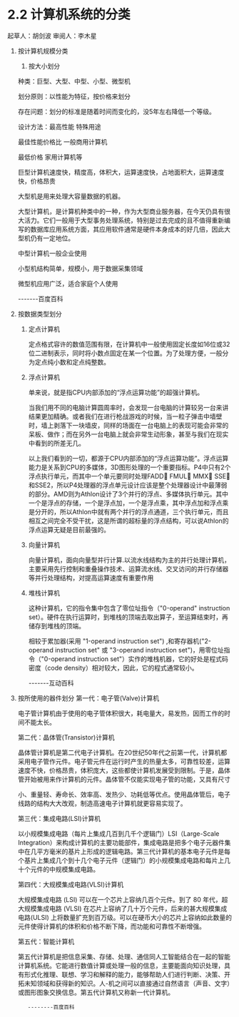 # 2.2 计算机系统的分类
起草人：胡剑波    审阅人：李木星

1. 按计算机规模分类

   1. 按大小划分
   
   种类：巨型、大型、中型、小型、微型机
   
   划分原则：以性能为特征，按价格来划分
   
   存在问题：划分的标准是随着时间而变化的，没5年左右降低一个等级。
   
   设计方法：最高性能 特殊用途
   
   最佳性能价格比 一般商用计算机
   
   最低价格 家用计算机等
   
   巨型计算机速度快，精度高，体积大，运算速度快，占地面积大，运算速度快，价格昂贵
   
   大型机是用来处理大容量数据的机器。
   
   大型计算机，是计算机种类中的一种，作为大型商业服务器，在今天仍具有很大活力。它们一般用于大型事务处理系统，特别是过去完成的且不值得重新编写的数据库应用系统方面，其应用软件通常是硬件本身成本的好几倍，因此大型机仍有一定地位。
   
   中型计算机一般企业使用
   
   小型机结构简单，规模小，用于数据采集领域
   
   微型机应用广泛，适合家庭个人使用
   
   -------百度百科





2. 按数据类型划分
   1. 定点计算机
   
      定点格式容许的数值范围有限，在计算机中一般使用固定长度如16位或32位二进制表示，同时将小数点固定在某一个位置。为了处理方便，一般分为定点纯小数和定点纯整数。

   2. 浮点计算机
   
      单来说，就是指CPU内部添加的“浮点运算功能”的超强计算机。

      当我们用不同的电脑计算圆周率时，会发现一台电脑的计算较另一台来讲结果更加精确。或者我们在进行枪战游戏的时候，当一粒子弹击中墙壁时，墙上剥落下一块墙皮，同样的场面在一台电脑上的表现可能会非常的呆板、做作；而在另外一台电脑上就会非常生动形象，甚至与我们在现实中看到的所差无几。

      以上我们看到的一切，都源于CPU内部添加的“浮点运算功能”。浮点运算能力是关系到CPU的多媒体，3D图形处理的一个重要指标。P4中只有2个浮点执行单元，而其中一个单元要同时处理FADD FMUL MMX SSE 和SSE2，所以P4处理器的浮点单元设计应该是整个处理器设计中最薄弱的部分。AMD则为Athlon设计了3个并行的浮点、多媒体执行单元。其中一个是浮点的存储，一个是浮点加，一个是浮点乘，其中浮点加和浮点乘是分开的，所以Athlon中就有两个并行的浮点通道，三个执行单元，而且相互之间完全不受干扰，这是所谓的超标量的浮点结构，可以说Athlon的浮点运算无疑是目前最强的。
   
   3. 向量计算机
   
      向量计算机，面向向量型并行计算.以流水线结构为主的并行处理计算机，主要采用先行控制和重叠操作技术、运算流水线、交叉访问的并行存储器等并行处理结构，对提高运算速度有重要作用
   
   4. 堆栈计算机
   
      这种计算机，它的指令集中包含了零位址指令（"0-operand" instruction set）。硬件在执行运算时，到堆栈的顶端去取出算子，至运算结束时，再储存到堆栈的顶端。
   
      相较于累加器(采用 "1-operand instruction set") ,和寄存器机("2-operand instruction set" 或 "3-operand instruction set")，用零位址指令（"0-operand instruction set"）实作的堆栈机器，它的好处是程式码密度（code density）相对较大，因此，它的程式通常较小。
      
      -------互动百科


3. 按所使用的器件划分
   第一代：电子管(Valve)计算机
   
   电子管计算机由于使用的电子管体积很大，耗电量大，易发热，因而工作的时间不能太长。
   
   第二代：晶体管(Transistor)计算机
   
   晶体管计算机是第二代电子计算机。在20世纪50年代之前第一代，计算机都采用电子管作元件。电子管元件在运行时产生的热量太多，可靠性较差，运算速度不快，价格昂贵，体积庞大，这些都使计算机发展受到限制。于是，晶体管开始被用来作计算机的元件。晶体管不仅能实现电子管的功能，又具有尺寸
   
   小、重量轻、寿命长、效率高、发热少、功耗低等优点。使用晶体管后，电子线路的结构大大改观，制造高速电子计算机就更容易实现了。
   
   第三代：集成电路(LSI)计算机
   
   以小规模集成电路（每片上集成几百到几千个逻辑门）LSI（Large-Scale Integration）来构成计算机的主要功能部件，集成电路是把多个电子元器件集中在几平方毫米的基片上形成的逻辑电路。第三代计算机的基本电子元件是每个基片上集成几个到十几个电子元件（逻辑门）的小规模集成电路和每片上几十个元件的中规模集成电路。
   
   第四代：大规模集成电路(VLSI)计算机
   
   大规模集成电路 (LSI) 可以在一个芯片上容纳几百个元件。到了 80 年代，超大规模集成电路 (VLSI) 在芯片上容纳了几十万个元件，后来的甚大规模集成电路(ULSI) 上将数量扩充到百万级。可以在硬币大小的芯片上容纳如此数量的元件使得计算机的体积和价格不断下降，而功能和可靠性不断增强。
   
   第五代：智能计算机
   
   第五代计算机是把信息采集、存储、处理、通信同人工智能结合在一起的智能计算机系统。它能进行数值计算或处理一般的信息，主要能面向知识处理，具有形式化推理、联想、学习和解释的能力，能够帮助人们进行判断、决策、开拓未知领域和获得新的知识。人-机之间可以直接通过自然语言（声音、文字）或图形图象交换信息。第五代计算机又称新一代计算机。
   
          --------百度百科

